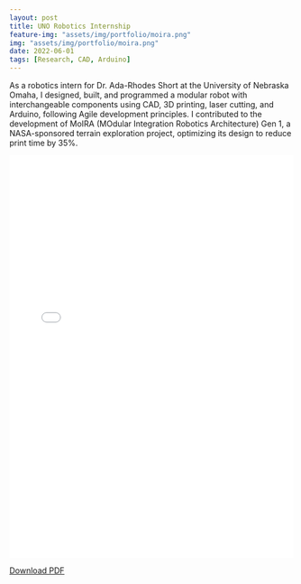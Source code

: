 ```yaml
---
layout: post
title: UNO Robotics Internship 
feature-img: "assets/img/portfolio/moira.png"
img: "assets/img/portfolio/moira.png"
date: 2022-06-01
tags: [Research, CAD, Arduino]
---
```


As a robotics intern for Dr. Ada-Rhodes Short at the University of Nebraska Omaha, I designed, built, and programmed a modular robot with interchangeable components using CAD, 3D printing, laser cutting, and Arduino, following Agile development principles. I contributed to the development of MoIRA (MOdular Integration Robotics Architecture) Gen 1, a NASA-sponsored terrain exploration project, optimizing its design to reduce print time by 35%.

<div style="position:relative;width:100%;padding-top:141.42%;"> <!-- approx. 1:√2 for PDF aspect -->
  <iframe
    src="{{ '/assets/pdf/moira-doc.pdf' | relative_url }}"
    style="position:absolute;top:0;left:0;width:100%;height:100%;border:none;"
    type="application/pdf"
  ></iframe>
</div>

<p><a href="{{ '/assets/pdf/moira-doc.pdf' | relative_url }}" target="_blank">Download PDF</a></p>
